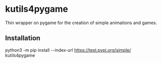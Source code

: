# kutils4pygame

Thin wrapper on pygame for the creation of simple animations and games.

## Installation

python3 -m pip install --index-url https://test.pypi.org/simple/ kutils4pygame
